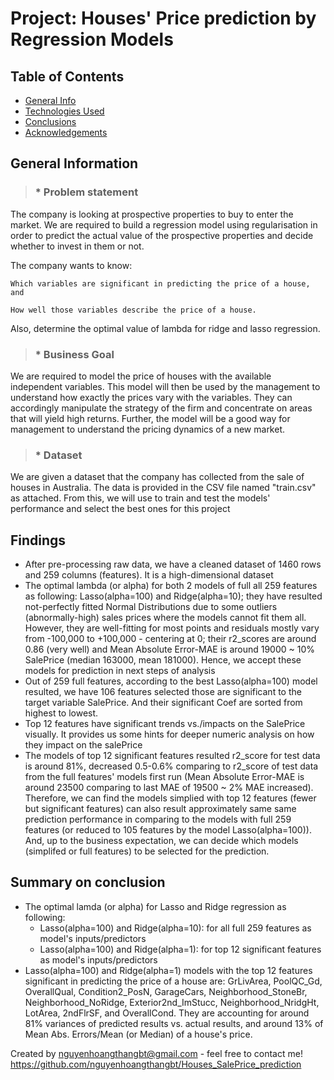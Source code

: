 # Project: Houses' Price prediction by Regression Models

## Table of Contents
* [General Info](#general-information)
* [Technologies Used](#technologies-used)
* [Conclusions](#conclusions)
* [Acknowledgements](#acknowledgements)

<!-- You can include any other section that is pertinent to your problem -->

## General Information
> ### * Problem statement
The company is looking at prospective properties to buy to enter the market.
 We are required to build a regression model using regularisation in order to 
 predict the actual value of the prospective properties and decide whether to invest in them or not.

The company wants to know:

    Which variables are significant in predicting the price of a house, and

    How well those variables describe the price of a house.

Also, determine the optimal value of lambda for ridge and lasso regression.
 
> ### * Business Goal 

We are required to model the price of houses with the available independent variables. 
This model will then be used by the management to understand how exactly the prices vary with the variables. 
They can accordingly manipulate the strategy of the firm and concentrate on areas that will yield high returns. 
Further, the model will be a good way for management to understand the pricing dynamics of a new market.

> ### * Dataset
We are given a dataset that the company has collected from the sale of houses in Australia. The data is provided in the CSV file named "train.csv" as attached. From this, we will use to train and test the models' performance and select the best ones for this project

## Findings
- After pre-processing raw data, we have a cleaned dataset of 1460 rows and 259 columns (features). It is a high-dimensional dataset
- The optimal lambda (or alpha) for both 2 models of full all 259 features as following: Lasso(alpha=100) and Ridge(alpha=10); they have resulted not-perfectly fitted Normal Distributions due to some outliers (abnormally-high) sales prices where the models cannot fit them all. However, they are well-fitting for most points and residuals mostly vary from -100,000 to +100,000 - centering at 0; their r2_scores are around 0.86 (very well) and Mean Absolute Error-MAE is around 19000 ~ 10% SalePrice (median 163000, mean 181000). Hence, we accept these models for prediction in next steps of analysis
- Out of 259 full features, according to the best Lasso(alpha=100) model resulted, we have 106 features selected those are significant to the target variable SalePrice. And their significant Coef are sorted from highest to lowest.
-  Top 12 features have significant trends vs./impacts on the SalePrice visually. It provides us some hints for deeper numeric analysis on how they impact on the salePrice
- The models of top 12 significant features resulted r2_score for test data is around 81%, decreased 0.5-0.6% comparing to r2_score of test data from the full features' models first run (Mean Absolute Error-MAE is around 23500 comparing to last MAE of 19500 ~ 2% MAE increased). Therefore, we can find the models simplied with top 12 features (fewer but significant features) can also result approximately same same prediction performance in comparing to the models with full 259 features (or reduced to 105 features by the model Lasso(alpha=100)). And, up to the business expectation, we can decide which models (simplifed or full features) to be selected for the prediction.

## Summary on conclusion
- The optimal lamda (or alpha) for Lasso and Ridge regression as following:
    + Lasso(alpha=100) and Ridge(alpha=10): for all full 259 features as model's inputs/predictors
    + Lasso(alpha=100) and Ridge(alpha=1): for top 12 significant features as model's inputs/predictors
- Lasso(alpha=100) and Ridge(alpha=1) models with the top 12 features significant in predicting the price of a house are: GrLivArea, PoolQC_Gd, OverallQual, Condition2_PosN, GarageCars, Neighborhood_StoneBr, Neighborhood_NoRidge, Exterior2nd_ImStucc, Neighborhood_NridgHt, LotArea, 2ndFlrSF, and	OverallCond. They are accounting for around 81% variances of predicted results vs. actual results, and around 13% of Mean Abs. Errors/Mean (or Median) of a house's price.


Created by nguyenhoangthangbt@gmail.com - feel free to contact me!
https://github.com/nguyenhoangthangbt/Houses_SalePrice_prediction
